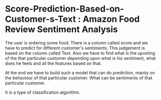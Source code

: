 # Score-Prediction-Based-on-Customer-s-Text : Amazon Food Review Sentiment Analysis

The user is ordering some food.
There is a column called score and we have to predict for different customer's sentiments. This judgement is based on the column
called Text.
Also we have to find what is the upvoting of the that particular customer depending upon what is his sentiment, what does he feels
and all the features based on that.

At the end we have to build such a model that can do prediction, mainly on the behaviour of that particular customer. What can be
sentiments of that particular customer.

It is a type of classification algorithm.
